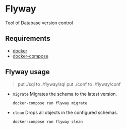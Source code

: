 # Flyway
Tool of Database version control 

## Requirements
- [docker](https://docs.docker.com/get-docker/)
- [docker-compose](https://docs.docker.com/compose/install/)


## Flyway usage
> put ./sql to ./flyway/sql 
> put ./conf to ./flyway/conf
- `migrate` Migrates the schema to the latest version. 
    ```shell
    docker-compose run flyway migrate
    ```
- `clean` Drops all objects in the configured schemas.
    ```shell
    docker-compose run flyway clean 
    ```

